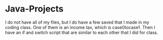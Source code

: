 # Java-Projects
I do not have all of my files, but I do have a few saved that I made in my coding class. 
One of them is an income tax, which is case0tocase1. Then I have an if and switch script that are similar to each other that I did for class.
